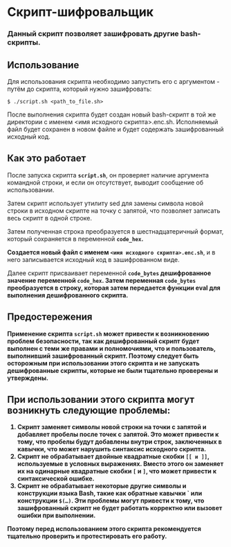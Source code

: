 # Скрипт-шифровальщик
### Данный скрипт позволяет зашифровать другие bash-скрипты.

## Использование
Для использования скрипта необходимо запустить его с аргументом - путём до скрипта, который нужно зашифровать:

```
$ ./script.sh <path_to_file.sh>
```
После выполнения скрипта будет создан новый bash-скрипт в той же директории с именем <имя исходного скрипта>.enc.sh. Исполняемый файл будет сохранен в новом файле и будет содержать зашифрованный исходный код.

## Как это работает
После запуска скрипта <b>`script.sh`</b>, он проверяет наличие аргумента командной строки, и если он отсутствует, выводит сообщение об использовании.

Затем скрипт использует утилиту sed для замены символа новой строки в исходном скрипте на точку с запятой, что позволяет записать весь скрипт в одной строке.

Затем полученная строка преобразуется в шестнадцатеричный формат, который сохраняется в переменной <b>`code_hex`.

Создается новый файл с именем `<имя исходного скрипта>.enc.sh`</b>, и в него записывается исходный код в зашифрованном виде.

Далее скрипт присваивает переменной <b>`code_bytes` дешифрованное значение переменной <b>`code_hex`. Затем переменная <b>`code_bytes` преобразуется в строку, которая затем передается функции eval для выполнения дешифрованного скрипта.

## Предостережения
Применение скрипта <b>`script.sh`</b> может привести к возникновению проблем безопасности, так как дешифрованный скрипт будет выполнен с теми же правами и полномочиями, что и пользователь, выполнивший зашифрованный скрипт. Поэтому следует быть осторожным при использовании этого скрипта и не запускать дешифрованные скрипты, которые не были тщательно проверены и утверждены.

## При использовании этого скрипта могут возникнуть следующие проблемы:

1. Скрипт заменяет символы новой строки на точки с запятой и добавляет пробелы после точек с запятой. Это может привести к тому, что пробелы будут добавлены внутри строк, заключенных в кавычки, что может нарушить синтаксис исходного скрипта.
2. Скрипт не обрабатывает двойные квадратные скобки `[[ и ]]`, используемые в условных выражениях. Вместо этого он заменяет их на одинарные квадратные скобки `[` и `]`, что может привести к синтаксической ошибке.
3. Скрипт не обрабатывает некоторые другие символы и конструкции языка Bash, такие как обратные кавычки <b>\`</b> или конструкции `$(…)`. Эти проблемы могут привести к тому, что зашифрованный скрипт не будет работать корректно или вызовет ошибки при выполнении. 

Поэтому перед использованием этого скрипта рекомендуется тщательно проверить и протестировать его работу.
